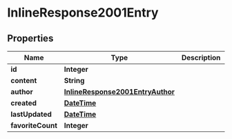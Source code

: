 
# InlineResponse2001Entry

## Properties
Name | Type | Description | Notes
------------ | ------------- | ------------- | -------------
**id** | **Integer** |  |  [optional]
**content** | **String** |  |  [optional]
**author** | [**InlineResponse2001EntryAuthor**](InlineResponse2001EntryAuthor.md) |  |  [optional]
**created** | [**DateTime**](DateTime.md) |  |  [optional]
**lastUpdated** | [**DateTime**](DateTime.md) |  |  [optional]
**favoriteCount** | **Integer** |  |  [optional]



